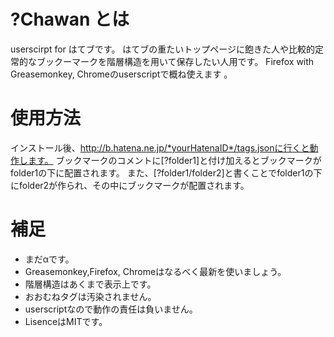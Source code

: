 ?Chawan とは
==============================
userscirpt for はてブです。
はてブの重たいトップページに飽きた人や比較的定常的なブックーマークを階層構造を用いて保存したい人用です。
Firefox with Greasemonkey, Chromeのuserscriptで概ね使えます 。

使用方法
=======
インストール後、http://b.hatena.ne.jp/*yourHatenaID*/tags.jsonに行くと動作します。
ブックマークのコメントに\[?folder1\]と付け加えるとブックマークがfolder1の下に配置されます。
また、\[?folder1/folder2\]と書くことでfolder1の下にfolder2が作られ、その中にブックマークが配置されます。

補足
=====
*  まだαです。
*  Greasemonkey,Firefox, Chromeはなるべく最新を使いましょう。
*  階層構造はあくまで表示上です。   
*  おおむねタグは汚染されません。  
*  userscriptなので動作の責任は負いません。
*  LisenceはMITです。
